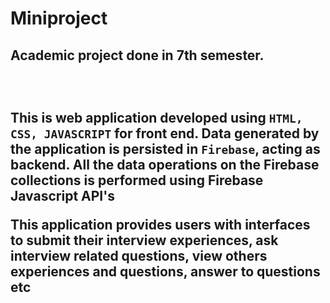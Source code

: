 # Miniproject
<h2>Academic project done in 7th semester.<h2><br>
<p> This is web application developed using <code>HTML, CSS, JAVASCRIPT</code> for front end. Data generated by the application is persisted in <code>Firebase</code>, acting as backend. All the data operations on the Firebase collections is performed using Firebase Javascript API's<p>
 <p>This application provides users with interfaces to submit their interview experiences, ask interview related questions, view others experiences and questions, answer to questions etc</p>
  
